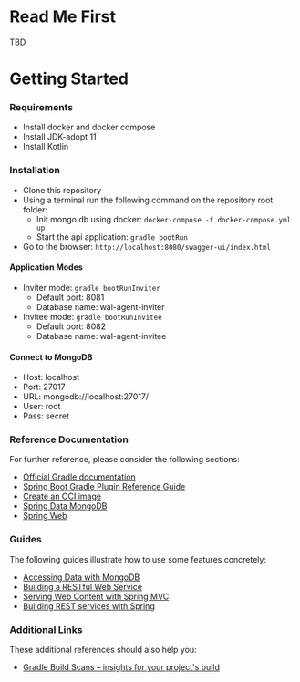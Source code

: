 # Read Me First
TBD

# Getting Started

### Requirements
* Install docker and docker compose
* Install JDK-adopt 11
* Install Kotlin

### Installation
* Clone this repository
* Using a terminal run the following command on the repository root folder: 
  * Init mongo db using docker: `docker-compose -f docker-compose.yml up`
  * Start the api application: `gradle bootRun`
* Go to the browser: `http://localhost:8080/swagger-ui/index.html`

#### Application Modes
* Inviter mode: `gradle bootRunInviter`
  * Default port: 8081
  * Database name: wal-agent-inviter
* Invitee mode: `gradle bootRunInvitee`
  * Default port: 8082
  * Database name: wal-agent-invitee

#### Connect to MongoDB
* Host: localhost
* Port: 27017
* URL: mongodb://localhost:27017/
* User: root
* Pass: secret

### Reference Documentation
For further reference, please consider the following sections:

* [Official Gradle documentation](https://docs.gradle.org)
* [Spring Boot Gradle Plugin Reference Guide](https://docs.spring.io/spring-boot/docs/2.6.6/gradle-plugin/reference/html/)
* [Create an OCI image](https://docs.spring.io/spring-boot/docs/2.6.6/gradle-plugin/reference/html/#build-image)
* [Spring Data MongoDB](https://docs.spring.io/spring-boot/docs/2.6.6/reference/htmlsingle/#boot-features-mongodb)
* [Spring Web](https://docs.spring.io/spring-boot/docs/2.6.6/reference/htmlsingle/#boot-features-developing-web-applications)

### Guides
The following guides illustrate how to use some features concretely:

* [Accessing Data with MongoDB](https://spring.io/guides/gs/accessing-data-mongodb/)
* [Building a RESTful Web Service](https://spring.io/guides/gs/rest-service/)
* [Serving Web Content with Spring MVC](https://spring.io/guides/gs/serving-web-content/)
* [Building REST services with Spring](https://spring.io/guides/tutorials/bookmarks/)

### Additional Links
These additional references should also help you:

* [Gradle Build Scans – insights for your project's build](https://scans.gradle.com#gradle)


